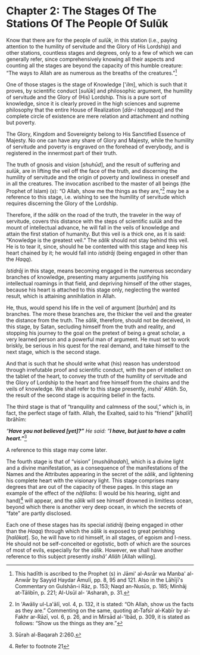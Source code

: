 Chapter 2: The Stages Of The Stations Of The People Of Sulūk
============================================================

Know that there are for the people of *sulūk*, in this station (i.e.,
paying attention to the humility of servitude and the Glory of His
Lordship) and other stations, countless stages and degrees, only to a
few of which we can generally refer, since comprehensively knowing all
their aspects and counting all the stages are beyond the capacity of
this humble creature: “The ways to Allah are as numerous as the breaths
of the creatures.”[^1]

One of those stages is the stage of Knowledge ['*ilm*], which is such
that it proves, by scientific conduct [*sulūk*] and philosophic
argument, the humility of servitude and the Glory of (His) Lordship.
This is a pure sort of knowledge, since it is clearly proved in the high
sciences and supreme philosophy that the entire House of Realization
[*dār-i tahaqquq*] and the complete circle of existence are mere
relation and attachment and nothing but poverty.

The Glory, Kingdom and Sovereignty belong to His Sanctified Essence of
Majesty. No one can have any share of Glory and Majesty, while the
humility of servitude and poverty is engraved on the forehead of
everybody, and is registered in the innermost part of their truth.

The truth of gnosis and vision [*shuhūd*], and the result of suffering
and *sulūk*, are in lifting the veil off the face of the truth, and
discerning the humility of servitude and the origin of poverty and
lowliness in oneself and in all the creatures. The invocation ascribed
to the master of all beings (the Prophet of Islam) (*s*): “O Allah, show
me the things as they are,”[^2] may be a reference to this stage, i.e.
wishing to see the humility of servitude which requires discerning the
Glory of the Lordship.

Therefore, if the *sālik* on the road of the truth, the traveler in the
way of servitude, covers this distance with the steps of scientific
*sulūk* and the mount of intellectual advance, he will fall in the veils
of knowledge and attain the first station of humanity. But this veil is
a thick one, as it is said: “Knowledge is the greatest veil.” The
*sālik* should not stay behind this veil. He is to tear it, since,
should he be contented with this stage and keep his heart chained by it;
he would fall into *istidrāj* (being engaged in other than the *Haqq*).

*Istidrāj* in this stage, means becoming engaged in the numerous
secondary branches of knowledge, presenting many arguments justifying
his intellectual roamings in that field, and depriving himself of the
other stages, because his heart is attached to this stage only,
neglecting the wanted result, which is attaining annihilation in Allah.

He, thus, would spend his life in the veil of argument [*burhān*] and
its branches. The more these branches are, the thicker the veil and the
greater the distance from the truth. The *sālik*, therefore, should not
be deceived, in this stage, by Satan, secluding himself from the truth
and reality, and stopping his journey to the goal on the pretext of
being a great scholar, a very learned person and a powerful man of
argument. He must set to work briskly, be serious in his quest for the
real demand, and take himself to the next stage, which is the second
stage.

And that is such that he should write what (his) reason has understood
through irrefutable proof and scientific conduct, with the pen of
intellect on the tablet of the heart, to convey the truth of the
humility of servitude and the Glory of Lordship to the heart and free
himself from the chains and the veils of knowledge. We shall refer to
this stage presently, *inshā' Allāh*. So, the result of the second stage
is acquiring belief in the facts.

The third stage is that of “tranquility and calmness of the soul,” which
is, in fact, the perfect stage of faith. Allah, the Exalted, said to his
“friend” [*khalīl*] Ibrāhīm:

*“**Have you not believed [yet]?”*** *He said: “**I have, but just to
have a calm heart.”***[^3]

A reference to this stage may come later.

The fourth stage is that of “vision” [*mushāhadah*], which is a divine
light and a divine manifestation, as a consequence of the manifestations
of the Names and the Attributes appearing in the secret of the *sālik*,
and lightening his complete heart with the visionary light. This stage
comprises many degrees that are out of the capacity of these pages. In
this stage an example of the effect of the *nāfilah*s: (I would be his
hearing, sight and hand)[^4] will appear, and the *sālik* will see
himself drowned in limitless ocean, beyond which there is another very
deep ocean, in which the secrets of “fate” are partly disclosed.

Each one of these stages has its special *istidrāj* (being engaged in
other than the *Haqq*) through which the *sālik* is exposed to great
perishing [*halākat*]. So, he will have to rid himself, in all stages,
of egoism and I-ness. He should not be self-conceited or egotistic, both
of which are the sources of most of evils, especially for the *sālik*.
However, we shall have another reference to this subject presently
*inshā' Allāh* [Allah willing].

[^1]: This hadīth is ascribed to the Prophet (s) in Jāmi' al-Asrār wa
Manba' al-Anwār by Sayyid Haydar Āmulī, pp. 8, 95 and 121. Also in the
Lāhījī's Commentary on Gulshān-i Rāz, p. 153; Naqd an-Nusūs, p. 185;
Minhāj at-Tālibīn, p. 221; Al-Usūl al- 'Asharah, p. 31.

[^2]: In 'Awāliy ul-La'ālī, vol. 4, p. 132, it is stated: “Oh Allah,
show us the facts as they are.” Commenting on the same, quoting
at-Tafsīr al-Kabīr by al-Fakhr ar-Rāzī, vol. 6, p. 26, and in Mirsād
al-'Ibād, p. 309, it is stated as follows: “Show us the things as they
are.”

[^3]: Sūrah al-Baqarah 2:260.

[^4]: Refer to footnote 21


